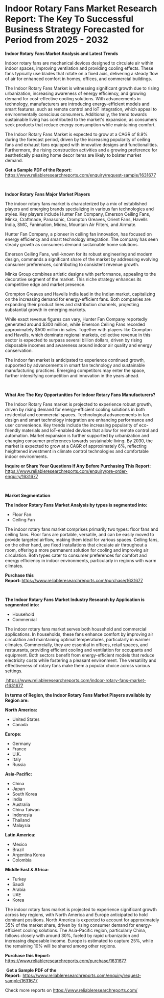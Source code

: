 <p><h1>Indoor Rotary Fans Market Research Report: The Key To Successful Business Strategy Forecasted for Period from 2025 - 2032</h1></p><p><strong>Indoor Rotary Fans Market Analysis and Latest Trends</strong></p>
<p><p>Indoor rotary fans are mechanical devices designed to circulate air within indoor spaces, improving ventilation and providing cooling effects. These fans typically use blades that rotate on a fixed axis, delivering a steady flow of air for enhanced comfort in homes, offices, and commercial buildings. </p><p>The Indoor Rotary Fans Market is witnessing significant growth due to rising urbanization, increasing awareness of energy efficiency, and growing demand for cost-effective cooling solutions. With advancements in technology, manufacturers are introducing energy-efficient models and smart features, such as remote control and IoT integration, which appeal to environmentally conscious consumers. Additionally, the trend towards sustainable living has contributed to the market's expansion, as consumers seek products that reduce energy consumption while maintaining comfort. </p><p>The Indoor Rotary Fans Market is expected to grow at a CAGR of 8.9% during the forecast period, driven by the increasing popularity of ceiling fans and exhaust fans equipped with innovative designs and functionalities. Furthermore, the rising construction activities and a growing preference for aesthetically pleasing home decor items are likely to bolster market demand.</p></p>
<p><strong>Get a Sample PDF of the Report:&nbsp;</strong> <a href="https://www.reliableresearchreports.com/enquiry/request-sample/1631677?utm_campaign=2245&utm_medium=2&utm_source=Github&utm_content=ia&utm_term=29032025&utm_id=indoor-rotary-fans">https://www.reliableresearchreports.com/enquiry/request-sample/1631677</a></p>
<p>&nbsp;</p>
<p><strong>Indoor Rotary Fans Major Market Players</strong></p>
<p><p>The indoor rotary fans market is characterized by a mix of established players and emerging brands specializing in various fan technologies and styles. Key players include Hunter Fan Company, Emerson Ceiling Fans, Minka, Craftmade, Panasonic, Crompton Greaves, Orient Fans, Havells India, SMC, Fanimation, Midea, Mountain Air Filters, and Airmate. </p><p>Hunter Fan Company, a pioneer in ceiling fan innovation, has focused on energy efficiency and smart technology integration. The company has seen steady growth as consumers demand sustainable home solutions. </p><p>Emerson Ceiling Fans, well-known for its robust engineering and modern design, commands a significant share of the market by addressing evolving consumer preferences, contributing to consistent revenue growth.</p><p>Minka Group combines artistic designs with performance, appealing to the decorative segment of the market. This niche strategy enhances its competitive edge and market presence.</p><p>Crompton Greaves and Havells India lead in the Indian market, capitalizing on the increasing demand for energy-efficient fans. Both companies are expanding their product lines and distribution channels, projecting substantial growth in emerging markets.</p><p>While exact revenue figures can vary, Hunter Fan Company reportedly generated around $300 million, while Emerson Ceiling Fans recorded approximately $500 million in sales. Together with players like Crompton and Havells, which dominate regional markets, collective revenue in this sector is expected to surpass several billion dollars, driven by rising disposable incomes and awareness around indoor air quality and energy conservation.</p><p>The indoor fan market is anticipated to experience continued growth, supported by advancements in smart fan technology and sustainable manufacturing practices. Emerging competitors may enter the space, further intensifying competition and innovation in the years ahead.</p></p>
<p>&nbsp;</p>
<p><strong>What Are The Key Opportunities For Indoor Rotary Fans Manufacturers?</strong></p>
<p><p>The Indoor Rotary Fans market is projected to experience robust growth, driven by rising demand for energy-efficient cooling solutions in both residential and commercial spaces. Technological advancements in fan design and smart technology integration are enhancing performance and user convenience. Key trends include the increasing popularity of eco-friendly materials and IoT-enabled devices that allow for remote control and automation. Market expansion is further supported by urbanization and changing consumer preferences towards sustainable living. By 2030, the market is expected to grow at a CAGR of approximately 6%, reflecting heightened investment in climate control technologies and comfortable indoor environments.</p></p>
<p><strong>Inquire or Share Your Questions If Any Before Purchasing This Report:</strong> <a href="https://www.reliableresearchreports.com/enquiry/pre-order-enquiry/1631677?utm_campaign=2245&utm_medium=2&utm_source=Github&utm_content=ia&utm_term=29032025&utm_id=indoor-rotary-fans">https://www.reliableresearchreports.com/enquiry/pre-order-enquiry/1631677</a></p>
<p>&nbsp;</p>
<p><strong>Market Segmentation</strong></p>
<p><strong>The Indoor Rotary Fans Market Analysis by types is segmented into:</strong></p>
<p><ul><li>Floor Fan</li><li>Ceiling Fan</li></ul></p>
<p><p>The indoor rotary fans market comprises primarily two types: floor fans and ceiling fans. Floor fans are portable, versatile, and can be easily moved to provide targeted airflow, making them ideal for various spaces. Ceiling fans, on the other hand, are fixed installations that circulate air throughout a room, offering a more permanent solution for cooling and improving air circulation. Both types cater to consumer preferences for comfort and energy efficiency in indoor environments, particularly in regions with warm climates.</p></p>
<p><strong>Purchase this Report:&nbsp;</strong><a href="https://www.reliableresearchreports.com/purchase/1631677?utm_campaign=2245&utm_medium=2&utm_source=Github&utm_content=ia&utm_term=29032025&utm_id=indoor-rotary-fans">https://www.reliableresearchreports.com/purchase/1631677</a></p>
<p>&nbsp;</p>
<p><strong>The Indoor Rotary Fans Market Industry Research by Application is segmented into:</strong></p>
<p><ul><li>Household</li><li>Commercial</li></ul></p>
<p><p>The indoor rotary fans market serves both household and commercial applications. In households, these fans enhance comfort by improving air circulation and maintaining optimal temperatures, particularly in warmer climates. Commercially, they are essential in offices, retail spaces, and restaurants, providing efficient cooling and ventilation for occupants and equipment. Both sectors benefit from energy-efficient models that reduce electricity costs while fostering a pleasant environment. The versatility and effectiveness of rotary fans make them a popular choice across various settings.</p></p>
<p><a href="https://www.reliableresearchreports.com/indoor-rotary-fans-market-r1631677?utm_campaign=2245&utm_medium=2&utm_source=Github&utm_content=ia&utm_term=29032025&utm_id=indoor-rotary-fans">&nbsp;https://www.reliableresearchreports.com/indoor-rotary-fans-market-r1631677</a></p>
<p><strong>In terms of Region, the Indoor Rotary Fans Market Players available by Region are:</strong></p>
<p>
    <p> <strong> North America: </strong>
        <ul>
            <li>United States</li>
            <li>Canada</li>
        </ul>
        </p> 
    <p> <strong> Europe: </strong>
        <ul>
            <li>Germany</li>
            <li>France</li>
            <li>U.K.</li>
            <li>Italy</li>
            <li>Russia</li>
        </ul>
        </p> 
    <p> <strong> Asia-Pacific: </strong>
        <ul>
            <li>China</li>
            <li>Japan</li>
            <li>South Korea</li>
            <li>India</li>
            <li>Australia</li>
            <li>China Taiwan</li>
            <li>Indonesia</li>
            <li>Thailand</li>
            <li>Malaysia</li>
        </ul>
        </p> 
    <p> <strong> Latin America: </strong>
        <ul>
            <li>Mexico</li>
            <li>Brazil</li>
            <li>Argentina Korea</li>
            <li>Colombia</li>
        </ul>
        </p> 
    <p> <strong> Middle East & Africa: </strong>
        <ul>
            <li>Turkey</li>
            <li>Saudi</li>
            <li>Arabia</li>
            <li>UAE</li>
            <li>Korea</li>
        </ul>
    </p>
    </p>
<p><p>The indoor rotary fans market is projected to experience significant growth across key regions, with North America and Europe anticipated to hold dominant positions. North America is expected to account for approximately 35% of the market share, driven by rising consumer demand for energy-efficient cooling solutions. The Asia-Pacific region, particularly China, follows closely with around 30%, fueled by rapid urbanization and increasing disposable income. Europe is estimated to capture 25%, while the remaining 10% will be shared among other regions.</p></p>
<p><strong>Purchase this Report: </strong><a href="https://www.reliableresearchreports.com/purchase/1631677?utm_campaign=2245&utm_medium=2&utm_source=Github&utm_content=ia&utm_term=29032025&utm_id=indoor-rotary-fans">https://www.reliableresearchreports.com/purchase/1631677</a></p>
<p>&nbsp;<strong>Get a Sample PDF of the Report:&nbsp;&nbsp;</strong><a href="https://www.reliableresearchreports.com/enquiry/request-sample/1631677?utm_campaign=2245&utm_medium=2&utm_source=Github&utm_content=ia&utm_term=29032025&utm_id=indoor-rotary-fans">https://www.reliableresearchreports.com/enquiry/request-sample/1631677</a></p>
<p><strong></strong></p>
<p>Check more reports on <a href="https://www.reliableresearchreports.com/?utm_campaign=2245&utm_medium=2&utm_source=Github&utm_content=ia&utm_term=29032025&utm_id=indoor-rotary-fans">https://www.reliableresearchreports.com/</a></p>